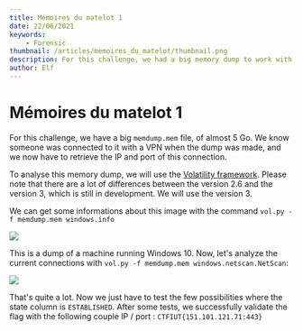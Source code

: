```yaml
---
title: Mémoires du matelot 1
date: 22/06/2021
keywords:
    - Forensic
thumbnail: /articles/memoires_du_matelot/thumbnail.png
description: For this challenge, we had a big memory dump to work with, and were asked to retrieve the IP and port of someone that was connected to the machine using a VPN.
author: Elf
---
```


# Mémoires du matelot 1

For this challenge, we have a big `memdump.mem` file, of almost 5 Go. We know someone was connected to it with a VPN when the dump was made, and we now have to retrieve the IP and port of this connection.

To analyse this memory dump, we will use the [Volatility framework](https://github.com/volatilityfoundation/volatility3). Please note that there are a lot of differences between the version 2.6 and the version 3, which is still in development. We will use the version 3.

We can get some informations about this image with the command `vol.py -f memdump.mem windows.info`

![](/articles/memoires_du_matelot/info.png)

This is a dump of a machine running Windows 10.
Now, let's analyze the current connections with `vol.py -f memdump.mem windows.netscan.NetScan`:

![](/articles/memoires_du_matelot/netscan.png)

That's quite a lot. Now we just have to test the few possibilities where the state column is `ESTABLISHED`.
After some tests, we successfully validate the flag with the following couple IP / port : `CTFIUT{151.101.121.71:443}`